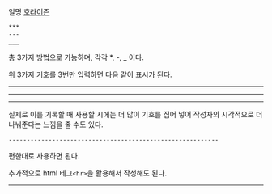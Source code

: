 일명 [호라이즌](/contents/explains/horizon.md)

```
***
---
___
```
총 3가지 방법으로 가능하며, 각각 \*, \-, \_ 이다.

위 3가지 기호를 3번만 입력하면 다음 같이 표시가 된다.
***
---
___

실제로 이를 기록할 때 사용할 시에는 더 많이 기호를 집어 넣어 작성자의 시각적으로 더 나눠준다는 느낌을 줄 수도 있다.

```
----------------------------------------------------------
```

편한대로 사용하면 된다.

추가적으로 html 테그```<hr>```을 활용해서 작성해도 된다.

<hr>
